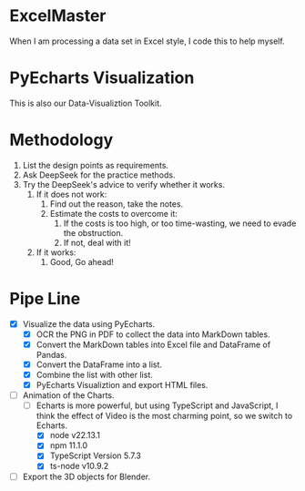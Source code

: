 # ExcelMaster
When I am processing a data set in Excel style, I code this to help myself.
# PyEcharts Visualization
This is also our Data-Visualiztion Toolkit.
# Methodology
1. List the design points as requirements.
1. Ask DeepSeek for the practice methods.
2. Try the DeepSeek's advice to verify whether it works.
    1. If it does not work:
        1. Find out the reason, take the notes.
        2. Estimate the costs to overcome it:
            1. If the costs is too high, or too time-wasting, we need to evade the obstruction.
            2. If not, deal with it!
    1. If it works:
        1. Good, Go ahead!

# Pipe Line
- [x] Visualize the data using PyEcharts.
  - [x] OCR the PNG in PDF to collect the data into MarkDown tables.
  - [x] Convert the MarkDown tables into Excel file and DataFrame of Pandas.
  - [x] Convert the DataFrame into a list.
  - [x] Combine the list with other list.
  - [x] PyEcharts Visualiztion and export HTML files.
- [ ] Animation of the Charts.
  - [ ] Echarts is more powerful, but using TypeScript and JavaScript, I think the effect of Video is the most charming point, so we switch to Echarts.
    - [x] node v22.13.1
    - [x] npm 11.1.0
    - [x] TypeScript Version 5.7.3
    - [x] ts-node v10.9.2
- [ ] Export the 3D objects for Blender.